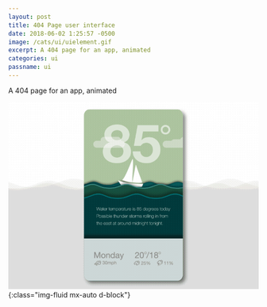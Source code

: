 ```yaml
---
layout: post
title: 404 Page user interface
date: 2018-06-02 1:25:57 -0500
image: /cats/ui/uielement.gif
excerpt: A 404 page for an app, animated
categories: ui
passname: ui
---
```


A 404 page for an app, animated

![image-title-here](/assets/img/cats/ui/uielement.gif){:class="img-fluid mx-auto d-block"}
